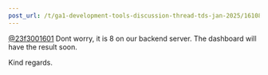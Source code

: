```yaml
---
post_url: /t/ga1-development-tools-discussion-thread-tds-jan-2025/161083/137
---
```

[@23f3001601](/u/23f3001601) Dont worry, it is 8 on our backend server. The dashboard will have the result soon.

Kind regards.